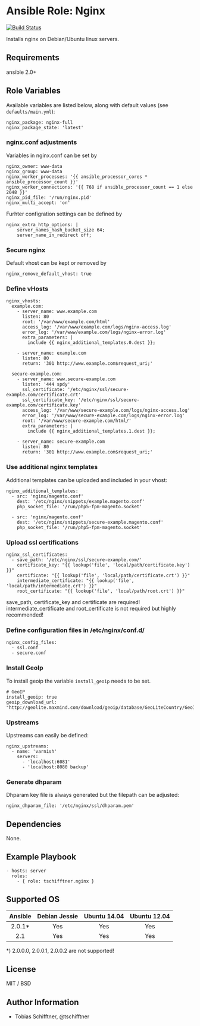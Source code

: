 # Ansible Role: Nginx

[![Build Status](https://travis-ci.org/tschifftner/ansible-role-nginx.svg)](https://travis-ci.org/tschifftner/ansible-role-nginx)

Installs nginx on Debian/Ubuntu linux servers.

## Requirements

ansible 2.0+

## Role Variables

Available variables are listed below, along with default values (see `defaults/main.yml`):

```
nginx_package: nginx-full
nginx_package_state: 'latest'
```

### nginx.conf adjustments

Variables in nginx.conf can be set by
```
nginx_owner: www-data
nginx_group: www-data
nginx_worker_processes: '{{ ansible_processor_cores * ansible_processor_count }}'
nginx_worker_connections: '{{ 768 if ansible_processor_count == 1 else 2048 }}'
nginx_pid_file: '/run/nginx.pid'
nginx_multi_accept: 'on'
```

Furhter configration settings can be defined by

```
nginx_extra_http_options: |
    server_names_hash_bucket_size 64;
    server_name_in_redirect off;    
```

### Secure nginx

Default vhost can be kept or removed by
```
nginx_remove_default_vhost: true
```

### Define vHosts

```
nginx_vhosts:
  example.com:
    - server_name: www.example.com
      listen: 80
      root: '/var/www/example.com/html'
      access_log: '/var/www/example.com/logs/nginx-access.log'
      error_log: '/var/www/example.com/logs/nginx-error.log'
      extra_parameters: |
        include {{ nginx_additional_templates.0.dest }};

    - server_name: example.com
      listen: 80
      return: '301 http://www.example.com$request_uri;'

  secure-example.com:
    - server_name: www.secure-example.com
      listen: '444 spdy'
      ssl_certificate: '/etc/nginx/ssl/secure-example.com/certificate.crt'
      ssl_certificate_key: '/etc/nginx/ssl/secure-example.com/certificate.key'
      access_log: '/var/www/secure-example.com/logs/nginx-access.log'
      error_log: '/var/www/secure-example.com/logs/nginx-error.log'
      root: '/var/www/secure-example.com/html/'
      extra_parameters: |
        include {{ nginx_additional_templates.1.dest }};

    - server_name: secure-example.com
      listen: 80
      return: '301 http://www.example.com$request_uri;'

```

### Use additional nginx templates

Additional templates can be uploaded and included in your vhost:

```
nginx_additional_templates:
  - src: 'nginx/magento.conf'
    dest: '/etc/nginx/snippets/example.magento.conf'
    php_socket_file: '/run/php5-fpm-magento.socket'
    
  - src: 'nginx/magento.conf'
    dest: '/etc/nginx/snippets/secure-example.magento.conf'
    php_socket_file: '/run/php5-fpm-magento.socket'
```

### Upload ssl certifications

```
nginx_ssl_certificates:
  - save_path: '/etc/nginx/ssl/secure-example.com/'
    certificate_key: "{{ lookup('file', 'local/path/certificate.key') }}"
    certificate: "{{ lookup('file', 'local/path/certificate.crt') }}"
    intermediate_certificate: "{{ lookup('file', 'local/path/intermediate.crt') }}"
    root_certificate: "{{ lookup('file', 'local/path/root.crt') }}"
```

save_path, certificate_key and certificate are required!
intermediate_certificate and root_certificate is not required but highly recommended!

### Define configuration files in /etc/nginx/conf.d/

```
nginx_config_files:
  - ssl.conf
  - secure.conf
```

### Install GeoIp

To install geoip the variable ```install_geoip``` needs to be set.
```
# GeoIP
install_geoip: true
geoip_download_url: "http://geolite.maxmind.com/download/geoip/database/GeoLiteCountry/GeoIP.dat.gz"
```

### Upstreams

Upstreams can easily be defined:

```
nginx_upstreams:
  - name: 'varnish'
    servers:
      - 'localhost:6081'
      - 'localhost:8080 backup'
```

### Generate dhparam

Dhparam key file is always generated but the filepath can be adjusted:

```
nginx_dhparam_file: '/etc/nginx/ssl/dhparam.pem'
```

## Dependencies

None.

## Example Playbook

    - hosts: server
      roles:
        - { role: tschifftner.nginx }

## Supported OS

Ansible          | Debian Jessie    | Ubuntu 14.04    | Ubuntu 12.04
:--------------: | :--------------: | :-------------: | :-------------: 
2.0.1*           | Yes              | Yes             | Yes
2.1              | Yes              | Yes             | Yes

*) 2.0.0.0, 2.0.0.1, 2.0.0.2 are not supported!


## License

MIT / BSD

## Author Information

 - Tobias Schifftner, @tschifftner